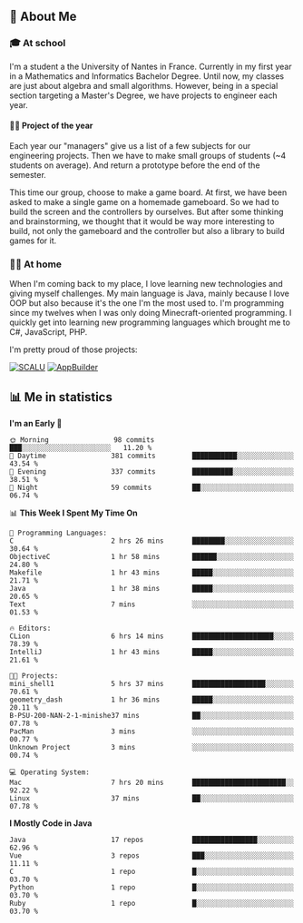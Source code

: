 ## 👀 About Me

### 🎓 At school

I'm a student a the University of Nantes in France. Currently in my first year in a Mathematics and Informatics Bachelor Degree. Until now, my classes are just about algebra and small algorithms. However, being in a special section targeting a Master's Degree, we have projects to engineer each year. 

#### 🔧🔬 Project of the year

Each year our "managers" give us a list of a few subjects for our engineering projects. Then we have to make small groups of students (~4 students on average). And return a prototype before the end of the semester.

This time our group, choose to make a game board. At first, we have been asked to make a single game on a homemade gameboard. So we had to build the screen and the controllers by ourselves. 
But after some thinking and brainstorming, we thought that it would be way more interesting to build, not only the gameboard and the controller but also a library to build games for it.

### 👨‍💻 At home

When I'm coming back to my place, I love learning new technologies and giving myself challenges. My main language is Java, mainly because I love OOP but also because it's the one I'm the most used to. I'm programming since my twelves when I was only doing Minecraft-oriented programming.  I quickly get into learning new programming languages which brought me to C#, JavaScript, PHP. 

I'm pretty proud of those projects:

[![SCALU](https://github-readme-stats.vercel.app/api/pin?username=renardfute&repo=SCALU)](https://github.com/renardfute/scalu)
[![AppBuilder](https://github-readme-stats.vercel.app/api/pin?username=pulsedev2&repo=AppBuilder)](https://github.com/pulsedev2/AppBuilder)

## 📊 Me in statistics
<!--START_SECTION:waka-->
**I'm an Early 🐤** 

```text
🌞 Morning                98 commits          ███░░░░░░░░░░░░░░░░░░░░░░   11.20 % 
🌆 Daytime                381 commits         ███████████░░░░░░░░░░░░░░   43.54 % 
🌃 Evening                337 commits         ██████████░░░░░░░░░░░░░░░   38.51 % 
🌙 Night                  59 commits          ██░░░░░░░░░░░░░░░░░░░░░░░   06.74 % 
```


📊 **This Week I Spent My Time On** 

```text
💬 Programming Languages: 
C                        2 hrs 26 mins       ████████░░░░░░░░░░░░░░░░░   30.64 % 
ObjectiveC               1 hr 58 mins        ██████░░░░░░░░░░░░░░░░░░░   24.80 % 
Makefile                 1 hr 43 mins        █████░░░░░░░░░░░░░░░░░░░░   21.71 % 
Java                     1 hr 38 mins        █████░░░░░░░░░░░░░░░░░░░░   20.65 % 
Text                     7 mins              ░░░░░░░░░░░░░░░░░░░░░░░░░   01.53 % 

🔥 Editors: 
CLion                    6 hrs 14 mins       ████████████████████░░░░░   78.39 % 
IntelliJ                 1 hr 43 mins        █████░░░░░░░░░░░░░░░░░░░░   21.61 % 

🐱‍💻 Projects: 
mini_shell1              5 hrs 37 mins       ██████████████████░░░░░░░   70.61 % 
geometry_dash            1 hr 36 mins        █████░░░░░░░░░░░░░░░░░░░░   20.11 % 
B-PSU-200-NAN-2-1-minishe37 mins             ██░░░░░░░░░░░░░░░░░░░░░░░   07.78 % 
PacMan                   3 mins              ░░░░░░░░░░░░░░░░░░░░░░░░░   00.77 % 
Unknown Project          3 mins              ░░░░░░░░░░░░░░░░░░░░░░░░░   00.74 % 

💻 Operating System: 
Mac                      7 hrs 20 mins       ███████████████████████░░   92.22 % 
Linux                    37 mins             ██░░░░░░░░░░░░░░░░░░░░░░░   07.78 % 
```

**I Mostly Code in Java** 

```text
Java                     17 repos            ████████████████░░░░░░░░░   62.96 % 
Vue                      3 repos             ███░░░░░░░░░░░░░░░░░░░░░░   11.11 % 
C                        1 repo              █░░░░░░░░░░░░░░░░░░░░░░░░   03.70 % 
Python                   1 repo              █░░░░░░░░░░░░░░░░░░░░░░░░   03.70 % 
Ruby                     1 repo              █░░░░░░░░░░░░░░░░░░░░░░░░   03.70 % 
```




<!--END_SECTION:waka-->
